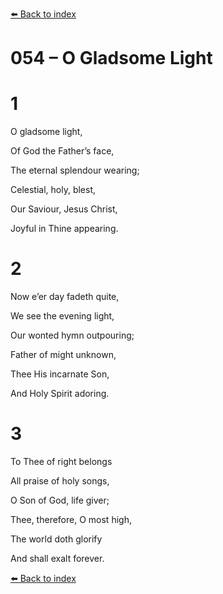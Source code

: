 [⬅️ Back to index](../README.md)

# 054 – O Gladsome Light





# 1

O gladsome light,

Of God the Father’s face,

The eternal splendour wearing;

Celestial, holy, blest,

Our Saviour, Jesus Christ,

Joyful in Thine appearing.



# 2

Now e’er day fadeth quite,

We see the evening light,

Our wonted hymn outpouring;

Father of might unknown,

Thee His incarnate Son,

And Holy Spirit adoring.



# 3

To Thee of right belongs

All praise of holy songs,

O Son of God, life giver;

Thee, therefore, O most high,

The world doth glorify

And shall exalt forever.

[⬅️ Back to index](../README.md)
